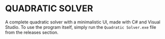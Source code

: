 # QUADRATIC SOLVER

A complete quadratic solver with a minimalistic UI, made with C# and Visual Studio. To use the program itself, simply run the `Quadratic Solver.exe` file from the releases section.
